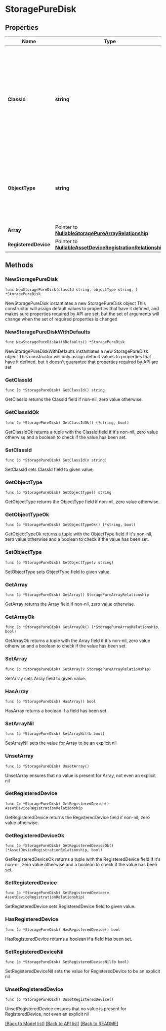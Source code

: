 # StoragePureDisk

## Properties

Name | Type | Description | Notes
------------ | ------------- | ------------- | -------------
**ClassId** | **string** | The fully-qualified name of the instantiated, concrete type. This property is used as a discriminator to identify the type of the payload when marshaling and unmarshaling data. | [default to "storage.PureDisk"]
**ObjectType** | **string** | The fully-qualified name of the instantiated, concrete type. The value should be the same as the &#39;ClassId&#39; property. | [default to "storage.PureDisk"]
**Array** | Pointer to [**NullableStoragePureArrayRelationship**](StoragePureArrayRelationship.md) |  | [optional] 
**RegisteredDevice** | Pointer to [**NullableAssetDeviceRegistrationRelationship**](AssetDeviceRegistrationRelationship.md) |  | [optional] 

## Methods

### NewStoragePureDisk

`func NewStoragePureDisk(classId string, objectType string, ) *StoragePureDisk`

NewStoragePureDisk instantiates a new StoragePureDisk object
This constructor will assign default values to properties that have it defined,
and makes sure properties required by API are set, but the set of arguments
will change when the set of required properties is changed

### NewStoragePureDiskWithDefaults

`func NewStoragePureDiskWithDefaults() *StoragePureDisk`

NewStoragePureDiskWithDefaults instantiates a new StoragePureDisk object
This constructor will only assign default values to properties that have it defined,
but it doesn't guarantee that properties required by API are set

### GetClassId

`func (o *StoragePureDisk) GetClassId() string`

GetClassId returns the ClassId field if non-nil, zero value otherwise.

### GetClassIdOk

`func (o *StoragePureDisk) GetClassIdOk() (*string, bool)`

GetClassIdOk returns a tuple with the ClassId field if it's non-nil, zero value otherwise
and a boolean to check if the value has been set.

### SetClassId

`func (o *StoragePureDisk) SetClassId(v string)`

SetClassId sets ClassId field to given value.


### GetObjectType

`func (o *StoragePureDisk) GetObjectType() string`

GetObjectType returns the ObjectType field if non-nil, zero value otherwise.

### GetObjectTypeOk

`func (o *StoragePureDisk) GetObjectTypeOk() (*string, bool)`

GetObjectTypeOk returns a tuple with the ObjectType field if it's non-nil, zero value otherwise
and a boolean to check if the value has been set.

### SetObjectType

`func (o *StoragePureDisk) SetObjectType(v string)`

SetObjectType sets ObjectType field to given value.


### GetArray

`func (o *StoragePureDisk) GetArray() StoragePureArrayRelationship`

GetArray returns the Array field if non-nil, zero value otherwise.

### GetArrayOk

`func (o *StoragePureDisk) GetArrayOk() (*StoragePureArrayRelationship, bool)`

GetArrayOk returns a tuple with the Array field if it's non-nil, zero value otherwise
and a boolean to check if the value has been set.

### SetArray

`func (o *StoragePureDisk) SetArray(v StoragePureArrayRelationship)`

SetArray sets Array field to given value.

### HasArray

`func (o *StoragePureDisk) HasArray() bool`

HasArray returns a boolean if a field has been set.

### SetArrayNil

`func (o *StoragePureDisk) SetArrayNil(b bool)`

 SetArrayNil sets the value for Array to be an explicit nil

### UnsetArray
`func (o *StoragePureDisk) UnsetArray()`

UnsetArray ensures that no value is present for Array, not even an explicit nil
### GetRegisteredDevice

`func (o *StoragePureDisk) GetRegisteredDevice() AssetDeviceRegistrationRelationship`

GetRegisteredDevice returns the RegisteredDevice field if non-nil, zero value otherwise.

### GetRegisteredDeviceOk

`func (o *StoragePureDisk) GetRegisteredDeviceOk() (*AssetDeviceRegistrationRelationship, bool)`

GetRegisteredDeviceOk returns a tuple with the RegisteredDevice field if it's non-nil, zero value otherwise
and a boolean to check if the value has been set.

### SetRegisteredDevice

`func (o *StoragePureDisk) SetRegisteredDevice(v AssetDeviceRegistrationRelationship)`

SetRegisteredDevice sets RegisteredDevice field to given value.

### HasRegisteredDevice

`func (o *StoragePureDisk) HasRegisteredDevice() bool`

HasRegisteredDevice returns a boolean if a field has been set.

### SetRegisteredDeviceNil

`func (o *StoragePureDisk) SetRegisteredDeviceNil(b bool)`

 SetRegisteredDeviceNil sets the value for RegisteredDevice to be an explicit nil

### UnsetRegisteredDevice
`func (o *StoragePureDisk) UnsetRegisteredDevice()`

UnsetRegisteredDevice ensures that no value is present for RegisteredDevice, not even an explicit nil

[[Back to Model list]](../README.md#documentation-for-models) [[Back to API list]](../README.md#documentation-for-api-endpoints) [[Back to README]](../README.md)


